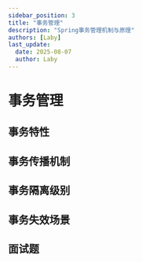 ```yaml
---
sidebar_position: 3
title: "事务管理"
description: "Spring事务管理机制与原理"
authors: [Laby]
last_update:
  date: 2025-08-07
  author: Laby
---
```


# 事务管理

## 事务特性

## 事务传播机制

## 事务隔离级别

## 事务失效场景

## 面试题 